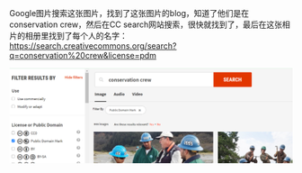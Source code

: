 Google图片搜索这张图片，找到了这张图片的blog，知道了他们是在conservation crew，然后在CC search网站搜索，很快就找到了，最后在这张相片的相册里找到了每个人的名字：https://search.creativecommons.org/search?q=conservation%20crew&license=pdm

![image-20201118100821533](thecrew/image-20201118100821533.png)